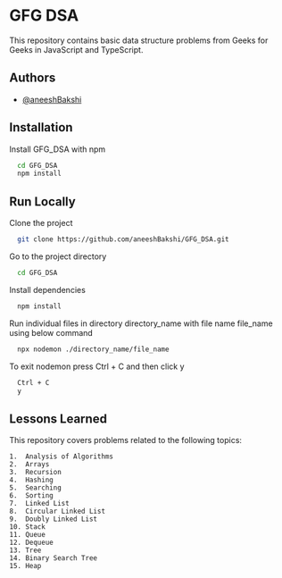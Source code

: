 # GFG DSA

This repository contains basic data structure problems from Geeks for Geeks in JavaScript and TypeScript.

## Authors

- [@aneeshBakshi](https://github.com/aneeshBakshi)

## Installation

Install GFG_DSA with npm

```bash
  cd GFG_DSA
  npm install
```

## Run Locally

Clone the project

```bash
  git clone https://github.com/aneeshBakshi/GFG_DSA.git
```

Go to the project directory

```bash
  cd GFG_DSA
```

Install dependencies

```bash
  npm install
```

Run individual files in directory directory_name with file name file_name using below command

```bash
  npx nodemon ./directory_name/file_name
```

To exit nodemon press Ctrl + C and then click y

```bash
  Ctrl + C
  y
```

## Lessons Learned

This repository covers problems related to the following topics:

    1.  Analysis of Algorithms
    2.  Arrays
    3.  Recursion
    4.  Hashing
    5.  Searching
    6.  Sorting
    7.  Linked List
    8.  Circular Linked List
    9.  Doubly Linked List
    10. Stack
    11. Queue
    12. Dequeue
    13. Tree
    14. Binary Search Tree
    15. Heap
